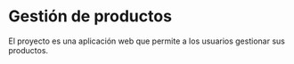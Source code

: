 # Gestión de productos

El proyecto es una aplicación web que permite a los usuarios gestionar sus productos.